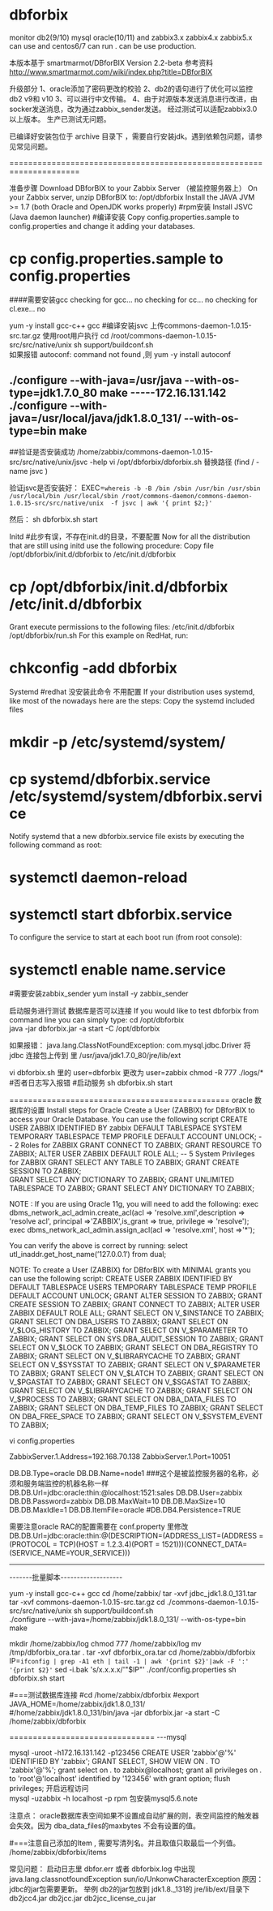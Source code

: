 # dbforbix
monitor  db2(9/10) mysql oracle(10/11) and  zabbix3.x zabbix4.x zabbix5.x can use   and centos6/7 can run . can be use production. 

本版本基于 smartmarmot/DBforBIX Version 2.2-beta 
参考资料 http://www.smartmarmot.com/wiki/index.php?title=DBforBIX



升级部分
1、oracle添加了密码更改的校验
2、db2的语句进行了优化可以监控db2 v9和 v10
3、可以进行中文传输。
4、由于对源版本发送消息进行改进，由socker发送消息，改为通过zabbix_sender发送。 经过测试可以适配zabbix3.0 以上版本。 生产已测试无问题。

已编译好安装包位于 archive 目录下 ，需要自行安装jdk。遇到依赖包问题，请参见常见问题。


===================================================================== 

准备步骤
Download DBforBIX to your Zabbix Server （被监控服务器上）
On your Zabbix server, unzip DBforBIX to: /opt/dbforbix
Install the JAVA JVM >= 1.7 (both Oracle and OpenJDK works properly)   #rpm安装
Install JSVC (Java daemon launcher)   #编译安装 
Copy config.properties.sample to config.properties and change it adding your databases.

# cp  config.properties.sample to config.properties 

####需要安装gcc 
checking for gcc... no
checking for cc... no
checking for cl.exe... no

yum -y install gcc-c++ gcc
#编译安装jsvc  上传commons-daemon-1.0.15-src.tar.gz  使用root用户执行
  cd	/root/commons-daemon-1.0.15-src/src/native/unix
 sh support/buildconf.sh  
 如果报错 autoconf: command not found ,则 yum -y install autoconf 

./configure --with-java=/usr/java  --with-os-type=jdk1.7.0_80 
make
-----172.16.131.142
./configure --with-java=/usr/local/java/jdk1.8.0_131/ --with-os-type=bin 
make
-----
##验证是否安装成功
/home/zabbix/commons-daemon-1.0.15-src/src/native/unix/jsvc -help
vi  /opt/dbforbix/dbforbix.sh 替换路径  (find / -name jsvc )

验证jsvc是否安装好：
EXEC=`whereis -b -B /bin /sbin /usr/bin /usr/sbin /usr/local/bin /usr/local/sbin /root/commons-daemon/commons-daemon-1.0.15-src/src/native/unix  -f jsvc | awk '{ print $2;}'`

然后：  sh  dbforbix.sh start 

Initd  #此步有误，不存在init.d的目录，不要配置
Now for all the distribution that are still using initd use the following procedure:
Copy file /opt/dbforbix/init.d/dbforbix to /etc/init.d/dbforbix

# cp /opt/dbforbix/init.d/dbforbix   /etc/init.d/dbforbix       

Grant execute permissions to the following files:
/etc/init.d/dbforbix
/opt/dbforbix/run.sh
For this example on RedHat, run:
#  chkconfig -add dbforbix

Systemd  #redhat 没安装此命令 不用配置
If your distribution uses systemd, like most of the nowadays here are the steps:
Copy the systemd included files
# mkdir -p /etc/systemd/system/
# cp systemd/dbforbix.service /etc/systemd/system/dbforbix.service

Notify systemd that a new dbforbix.service file exists by executing the following command as root:
# systemctl daemon-reload
# systemctl start dbforbix.service

To configure the service to start at each boot run (from root console):
# systemctl enable name.service

#需要安装zabbix_sender
yum install -y zabbix_sender

启动服务进行测试  数据库是否可以连接
If you would like to test dbforbix from command line you can simply type:
cd /opt/dbforbix   
 java -jar dbforbix.jar -a start -C /opt/dbforbix


如果报错： java.lang.ClassNotFoundException: com.mysql.jdbc.Driver
将jdbc 连接包上传到 里
/usr/java/jdk1.7.0_80/jre/lib/ext

vi dbforbix.sh  里的 user=dbforbix 更改为 user=zabbix 
chmod -R 777 ./logs/*    #否者日志写入报错
#启动服务
 sh dbforbix.sh start 

===============================================
oracle 数据库的设置
Install steps for Oracle
Create a User (ZABBIX) for DBforBIX to access your Oracle Database. You can use the following script
CREATE USER ZABBIX
  IDENTIFIED BY zabbix 
  DEFAULT TABLESPACE SYSTEM
  TEMPORARY TABLESPACE TEMP
  PROFILE DEFAULT
  ACCOUNT UNLOCK;
  -- 2 Roles for ZABBIX
  GRANT CONNECT TO ZABBIX;
  GRANT RESOURCE TO ZABBIX;
  ALTER USER ZABBIX DEFAULT ROLE ALL;
  -- 5 System Privileges for ZABBIX
  GRANT SELECT ANY TABLE TO ZABBIX;
  GRANT CREATE SESSION TO ZABBIX;	
  GRANT SELECT ANY DICTIONARY TO ZABBIX;
  GRANT UNLIMITED TABLESPACE TO ZABBIX;
 GRANT SELECT ANY DICTIONARY TO ZABBIX;


NOTE : If you are using Oracle 11g, you will need to add the following:
  exec dbms_network_acl_admin.create_acl(acl => 'resolve.xml',description => 'resolve acl', principal =>'ZABBIX',is_grant => true, privilege => 'resolve');
  exec dbms_network_acl_admin.assign_acl(acl => 'resolve.xml', host =>'*');

You can verify the above is correct by running:
  select utl_inaddr.get_host_name(’127.0.0.1′) from dual;

NOTE: To create a User (ZABBIX) for DBforBIX with MINIMAL grants you can use the following script:
 CREATE USER ZABBIX
  IDENTIFIED BY <REPLACE WITH PASSWORD>
  DEFAULT TABLESPACE USERS
  TEMPORARY TABLESPACE TEMP
  PROFILE DEFAULT
  ACCOUNT UNLOCK;
  GRANT ALTER SESSION TO ZABBIX;
  GRANT CREATE SESSION TO ZABBIX;
  GRANT CONNECT TO ZABBIX;
  ALTER USER ZABBIX DEFAULT ROLE ALL;
  GRANT SELECT ON V_$INSTANCE TO ZABBIX;
  GRANT SELECT ON DBA_USERS TO ZABBIX;
  GRANT SELECT ON V_$LOG_HISTORY TO ZABBIX;
  GRANT SELECT ON V_$PARAMETER TO ZABBIX;
  GRANT SELECT ON SYS.DBA_AUDIT_SESSION TO ZABBIX;
  GRANT SELECT ON V_$LOCK TO ZABBIX;
  GRANT SELECT ON DBA_REGISTRY TO ZABBIX;
  GRANT SELECT ON V_$LIBRARYCACHE TO ZABBIX;
  GRANT SELECT ON V_$SYSSTAT TO ZABBIX;
  GRANT SELECT ON V_$PARAMETER TO ZABBIX;
  GRANT SELECT ON V_$LATCH TO ZABBIX;
  GRANT SELECT ON V_$PGASTAT TO ZABBIX;
  GRANT SELECT ON V_$SGASTAT TO ZABBIX;
  GRANT SELECT ON V_$LIBRARYCACHE TO ZABBIX;
  GRANT SELECT ON V_$PROCESS TO ZABBIX;
  GRANT SELECT ON DBA_DATA_FILES TO ZABBIX;
  GRANT SELECT ON DBA_TEMP_FILES TO ZABBIX;
  GRANT SELECT ON DBA_FREE_SPACE TO ZABBIX;
  GRANT SELECT ON V_$SYSTEM_EVENT TO ZABBIX;



vi  config.properties

ZabbixServer.1.Address=192.168.70.138
ZabbixServer.1.Port=10051

DB.DB.Type=oracle
DB.DB.Name=node1   ###这个是被监控服务器的名称，必须和服务端监控的机器名称一样
DB.DB.Url=jdbc:oracle:thin:@localhost:1521:sales
DB.DB.User=zabbix
DB.DB.Password=zabbix
DB.DB.MaxWait=10
DB.DB.MaxSize=10
DB.DB.MaxIdle=1
DB.DB.ItemFile=oracle
#DB.DB4.Persistence=TRUE

需要注意oracle RAC的配置需要在
conf.property 里修改
DB.DB.Url=jdbc:oracle:thin:@(DESCRIPTION=(ADDRESS_LIST=(ADDRESS = (PROTOCOL = TCP)(HOST = 1.2.3.4)(PORT = 1521)))(CONNECT_DATA=(SERVICE_NAME=YOUR_SERVICE)))


-----------------------------------------------------------
-------批量脚本-------------------

yum -y install gcc-c++ gcc
cd /home/zabbix/
tar -xvf jdbc_jdk1.8.0_131.tar 
tar -xvf commons-daemon-1.0.15-src.tar.gz
cd ./commons-daemon-1.0.15-src/src/native/unix
sh support/buildconf.sh  
./configure --with-java=/home/zabbix/jdk1.8.0_131/ --with-os-type=bin 
make

mkdir /home/zabbix/log
chmod 777  /home/zabbix/log
mv  /tmp/dbforbix_ora.tar  .
tar -xvf dbforbix_ora.tar
cd /home/zabbix/dbforbix
IP=`ifconfig | grep -A1 eth | tail -1 | awk '{print $2}'|awk -F ':' '{print $2}'`
sed -i.bak 's/x.x.x.x/'"$IP"' ./conf/config.properties
sh  dbforbix.sh start 


#===测试数据库连接
#cd /home/zabbix/dbforbix
#export JAVA_HOME=/home/zabbix/jdk1.8.0_131/
#/home/zabbix/jdk1.8.0_131/bin/java -jar dbforbix.jar -a start -C /home/zabbix/dbforbix

===============================
---mysql

mysql -uroot -h172.16.131.142 -p123456
 CREATE USER 'zabbix'@'%' IDENTIFIED BY 'zabbix';
 GRANT SELECT, SHOW VIEW ON *.* TO 'zabbix'@'%';
grant select on *.* to zabbix@localhost; 
grant all privileges on *.* to 'root'@'localhost' identified by '123456' with grant option;
flush privileges;
开启远程访问   
mysql -uzabbix -h localhost -p
rpm 包安装mysql5.6.note



注意点： 
oracle数据库表空间如果不设置成自动扩展的则，表空间监控的触发器会失效。因为 dba_data_files的maxbytes 不会有设置的值。 

#===注意自己添加的Item , 需要写清列名。并且取值只取最后一个列值。 
/home/zabbix/dbforbix/items



常见问题：
启动日志里  dbfor.err 或者  dbforbix.log  中出现 java.lang.classnotfoundException  sun/io/UnkonwCharacterException
原因： jdbc的jar包需要更新。  举例 db2的jar包放到
 jdk1.8._131的  jre/lib/ext/目录下  db2jcc4.jar  db2jcc.jar  db2jcc_license_cu.jar 





